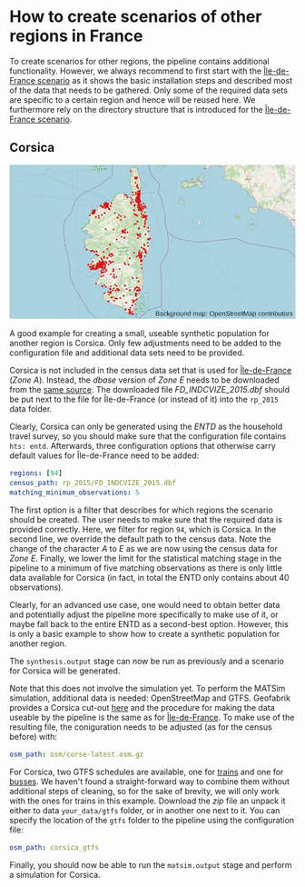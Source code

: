 # How to create scenarios of other regions in France

To create scenarios for other regions, the pipeline contains additional
functionality. However, we always recommend to first start with the
[Île-de-France scenario](howto.md) as it shows the basic installation
steps and described most of the data that needs to be gathered. Only some
of the required data sets are specific to a certain region and hence will
be reused here. We furthermore rely on the directory structure that is
introduced for the [Île-de-France scenario](howto.md).

## Corsica

![Corsica](corsica.png "Corsica")

A good example for creating a small, useable synthetic population for another
region is Corsica. Only few adjustments need to be added to the configuration
file and additional data sets need to be provided.

Corsica is not included in the census data set that is used for
[Île-de-France](howto.md) (*Zone A*). Instead, the *dbase* version of
*Zone E* needs to be downloaded from the [same source](https://www.insee.fr/fr/statistiques/362522).
The downloaded file *FD_INDCVIZE_2015.dbf* should be put next to the file
for Île-de-France (or instead of it) into the `rp_2015` data folder.

Clearly, Corsica can only be generated using the *ENTD* as the household travel
survey, so you should make sure that the configuration file contains `hts: entd`.
Afterwards, three configuration options that otherwise carry default values for
Île-de-France need to be added:

```yaml
regions: [94]
census_path: rp_2015/FD_INDCVIZE_2015.dbf
matching_minimum_observations: 5
```

The first option is a filter that describes for which regions the scenario
should be created. The user needs to make sure that the required data is
provided correctly. Here, we filter for region `94`, which is Corsica. In the
second line, we override the default path to the census data. Note the change
of the character *A* to *E* as we are now using the census data for *Zone E*.
Finally, we lower the limit for the statistical matching stage in the pipeline
to a minimum of five matching observations as there is only little data
available for Corsica (in fact, in total the ENTD only contains about 40
observations).

Clearly, for an advanced use case, one would need to obtain better data and
potentially adjust the pipeline more specifically to make use of it, or maybe
fall back to the entire ENTD as a second-best option. However, this is only a
basic example to show how to create a synthetic population for another region.

The `synthesis.output` stage can now be run as previously and a scenario for Corsica
will be generated.

Note that this does not involve the simulation yet. To perform the MATSim
simulation, additional data is needed: OpenStreetMap and GTFS. Geofabrik
provides a Corsica cut-out [here](http://download.geofabrik.de/europe/france/corse.html)
and the procedure for making the data useable by the pipeline is the same
as for [Île-de-France](howto.md). To make use of the resulting file, the
coniguration needs to be adjusted (as for the census before) with:

```yaml
osm_path: osm/corse-latest.osm.gz
```

For Corsica, two GTFS schedules are available, one for [trains](https://www.data.gouv.fr/fr/datasets/donnees-gtfs-transport-trains-des-chemins-de-fer-corse-horaires/) and one for
[busses](https://www.data.gouv.fr/fr/datasets/donnees-gtfs-transport-cars-de-haute-corse/). We haven't found a straight-forward way to combine them without additional
steps of cleaning, so for the sake of brevity, we will only work with the
ones for trains in this example. Download the *zip* file an unpack it either
to data `your_data/gtfs` folder, or in another one next to it. You can specify
the location of the `gtfs` folder to the pipeline using the configuration
file:

```yaml
osm_path: corsica_gtfs
```

Finally, you should now be able to run the `matsim.output` stage and perform
a simulation for Corsica.
